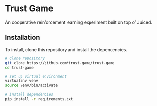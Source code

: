 # Trust Game

An cooperative reinforcement learning experiment built on top of Juiced.

## Installation

To install, clone this repository and install the dependencies.

```bash
# clone repository
git clone https://github.com/trust-game/trust-game
cd trust-game

# set up virtual environment
virtualenv venv
source venv/bin/activate

# install dependencies
pip install -r requirements.txt
```

